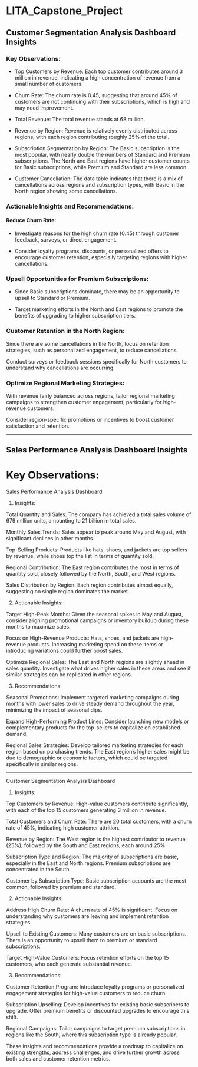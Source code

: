 # LITA_Capstone_Project
## Customer Segmentation Analysis Dashboard Insights

### Key Observations:

- Top Customers by Revenue: Each top customer contributes around 3 million in revenue, indicating a high concentration of revenue from a small number of customers.

- Churn Rate: The churn rate is 0.45, suggesting that around 45% of customers are not continuing with their subscriptions, which is high and may need improvement.

- Total Revenue: The total revenue stands at 68 million.

- Revenue by Region: Revenue is relatively evenly distributed across regions, with each region contributing roughly 25% of the total.

- Subscription Segmentation by Region: The Basic subscription is the most popular, with nearly double the numbers of Standard and Premium subscriptions. The North and East regions have higher customer counts for Basic subscriptions, while Premium and Standard are less common.
  
- Customer Cancellation: The data table indicates that there is a mix of cancellations across regions and subscription types, with Basic in the North region showing some cancellations.
  

### Actionable Insights and Recommendations:

#### Reduce Churn Rate:

- Investigate reasons for the high churn rate (0.45) through customer feedback, surveys, or direct engagement.

- Consider loyalty programs, discounts, or personalized offers to encourage customer retention, especially targeting regions with higher cancellations.
  

### Upsell Opportunities for Premium Subscriptions:

- Since Basic subscriptions dominate, there may be an opportunity to upsell to Standard or Premium.

- Target marketing efforts in the North and East regions to promote the benefits of upgrading to higher subscription tiers.
  

### Customer Retention in the North Region:

Since there are some cancellations in the North, focus on retention strategies, such as personalized engagement, to reduce cancellations.

Conduct surveys or feedback sessions specifically for North customers to understand why cancellations are occurring.


### Optimize Regional Marketing Strategies:

With revenue fairly balanced across regions, tailor regional marketing campaigns to strengthen customer engagement, particularly for high-revenue customers.

Consider region-specific promotions or incentives to boost customer satisfaction and retention.


---

## Sales Performance Analysis Dashboard Insights

# Key Observations:

Sales Performance Analysis Dashboard

1. Insights:

Total Quantity and Sales: The company has achieved a total sales volume of 679 million units, amounting to 21 billion in total sales.

Monthly Sales Trends: Sales appear to peak around May and August, with significant declines in other months.

Top-Selling Products: Products like hats, shoes, and jackets are top sellers by revenue, while shoes top the list in terms of quantity sold.

Regional Contribution: The East region contributes the most in terms of quantity sold, closely followed by the North, South, and West regions.

Sales Distribution by Region: Each region contributes almost equally, suggesting no single region dominates the market.



2. Actionable Insights:

Target High-Peak Months: Given the seasonal spikes in May and August, consider aligning promotional campaigns or inventory buildup during these months to maximize sales.

Focus on High-Revenue Products: Hats, shoes, and jackets are high-revenue products. Increasing marketing spend on these items or introducing variations could further boost sales.

Optimize Regional Sales: The East and North regions are slightly ahead in sales quantity. Investigate what drives higher sales in these areas and see if similar strategies can be replicated in other regions.



3. Recommendations:

Seasonal Promotions: Implement targeted marketing campaigns during months with lower sales to drive steady demand throughout the year, minimizing the impact of seasonal dips.

Expand High-Performing Product Lines: Consider launching new models or complementary products for the top-sellers to capitalize on established demand.

Regional Sales Strategies: Develop tailored marketing strategies for each region based on purchasing trends. The East region’s higher sales might be due to demographic or economic factors, which could be targeted specifically in similar regions.


---

Customer Segmentation Analysis Dashboard

1. Insights:

Top Customers by Revenue: High-value customers contribute significantly, with each of the top 15 customers generating 3 million in revenue.

Total Customers and Churn Rate: There are 20 total customers, with a churn rate of 45%, indicating high customer attrition.

Revenue by Region: The West region is the highest contributor to revenue (25%), followed by the South and East regions, each around 25%.

Subscription Type and Region: The majority of subscriptions are basic, especially in the East and North regions. Premium subscriptions are concentrated in the South.

Customer by Subscription Type: Basic subscription accounts are the most common, followed by premium and standard.



2. Actionable Insights:

Address High Churn Rate: A churn rate of 45% is significant. Focus on understanding why customers are leaving and implement retention strategies.

Upsell to Existing Customers: Many customers are on basic subscriptions. There is an opportunity to upsell them to premium or standard subscriptions.

Target High-Value Customers: Focus retention efforts on the top 15 customers, who each generate substantial revenue.



3. Recommendations:

Customer Retention Program: Introduce loyalty programs or personalized engagement strategies for high-value customers to reduce churn.

Subscription Upselling: Develop incentives for existing basic subscribers to upgrade. Offer premium benefits or discounted upgrades to encourage this shift.

Regional Campaigns: Tailor campaigns to target premium subscriptions in regions like the South, where this subscription type is already popular.




These insights and recommendations provide a roadmap to capitalize on existing strengths, address challenges, and drive further growth across both sales and customer retention metrics.
